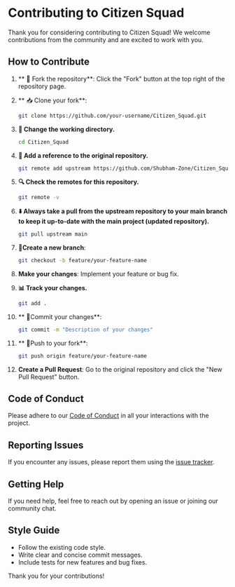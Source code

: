 # Contributing to Citizen Squad

Thank you for considering contributing to Citizen Squad! We welcome contributions from the community and are excited to work with you.

## How to Contribute

1. ** 🍴 Fork the repository**: Click the "Fork" button at the top right of the repository page.

2. ** 📥 Clone your fork**: 
    ```sh
    git clone https://github.com/your-username/Citizen_Squad.git
    ```

3. **📂 Change the working directory.**
   ```sh
   cd Citizen_Squad
   ```

4. **🔗 Add a reference to the original repository.**
   ```sh
   git remote add upstream https://github.com/Shubham-Zone/Citizen_Squad.git
   ```

5. **🔍 Check the remotes for this repository.**
   ```sh
   git remote -v
   ```

6. **⬇️ Always take a pull from the upstream repository to your main branch to keep it up-to-date with the main project (updated repository).**
   ```sh
   git pull upstream main
   ```

7. **🌿Create a new branch**: 
    ```sh
    git checkout -b feature/your-feature-name
    ```

8. **Make your changes**: Implement your feature or bug fix.

9. **📊 Track your changes.**
    ```sh
    git add .
    ```

9. ** 💬Commit your changes**: 
    ```sh
    git commit -m "Description of your changes"
    ```

10. ** 🚀Push to your fork**: 
    ```sh
    git push origin feature/your-feature-name
    ```

7. **Create a Pull Request**: Go to the original repository and click the "New Pull Request" button.

## Code of Conduct

Please adhere to our [Code of Conduct](CODE_OF_CONDUCT.md) in all your interactions with the project.

## Reporting Issues

If you encounter any issues, please report them using the [issue tracker](https://github.com/your-username/Citizen_Squad/issues).

## Getting Help

If you need help, feel free to reach out by opening an issue or joining our community chat.

## Style Guide

- Follow the existing code style.
- Write clear and concise commit messages.
- Include tests for new features and bug fixes.

Thank you for your contributions!
